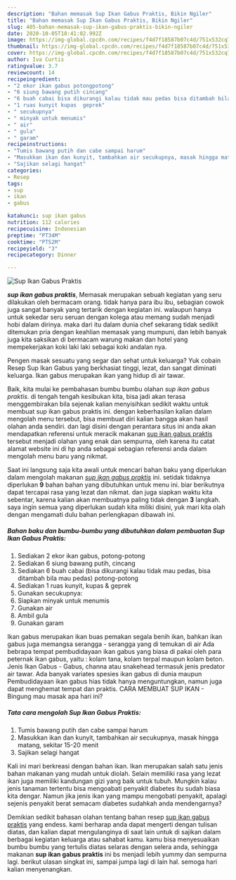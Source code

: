 ```yaml
---
description: "Bahan memasak Sup Ikan Gabus Praktis, Bikin Ngiler"
title: "Bahan memasak Sup Ikan Gabus Praktis, Bikin Ngiler"
slug: 405-bahan-memasak-sup-ikan-gabus-praktis-bikin-ngiler
date: 2020-10-05T18:41:02.992Z
image: https://img-global.cpcdn.com/recipes/f4d7f18587b07c4d/751x532cq70/sup-ikan-gabus-praktis-foto-resep-utama.jpg
thumbnail: https://img-global.cpcdn.com/recipes/f4d7f18587b07c4d/751x532cq70/sup-ikan-gabus-praktis-foto-resep-utama.jpg
cover: https://img-global.cpcdn.com/recipes/f4d7f18587b07c4d/751x532cq70/sup-ikan-gabus-praktis-foto-resep-utama.jpg
author: Iva Curtis
ratingvalue: 3.7
reviewcount: 14
recipeingredient:
- "2 ekor ikan gabus potongpotong"
- "6 siung bawang putih cincang"
- "6 buah cabai bisa dikurangi kalau tidak mau pedas bisa ditambah bila mau pedas potongpotong"
- "1 ruas kunyit kupas  geprek"
- " secukupnya"
- " minyak untuk menumis"
- " air"
- " gula"
- " garam"
recipeinstructions:
- "Tumis bawang putih dan cabe sampai harum"
- "Masukkan ikan dan kunyit, tambahkan air secukupnya, masak hingga matang, sekitar 15-20 menit"
- "Sajikan selagi hangat"
categories:
- Resep
tags:
- sup
- ikan
- gabus

katakunci: sup ikan gabus 
nutrition: 112 calories
recipecuisine: Indonesian
preptime: "PT34M"
cooktime: "PT52M"
recipeyield: "3"
recipecategory: Dinner

---
```



![Sup Ikan Gabus Praktis](https://img-global.cpcdn.com/recipes/f4d7f18587b07c4d/751x532cq70/sup-ikan-gabus-praktis-foto-resep-utama.jpg)

<b><i>sup ikan gabus praktis</i></b>, Memasak merupakan sebuah kegiatan yang seru dilakukan oleh bermacam orang. tidak hanya para ibu ibu, sebagian cowok juga sangat banyak yang tertarik dengan kegiatan ini. walaupun hanya untuk sekedar seru seruan dengan kolega atau memang sudah menjadi hobi dalam dirinya. maka dari itu dalam dunia chef sekarang tidak sedikit ditemukan pria dengan keahlian memasak yang mumpuni, dan lebih banyak juga kita saksikan di bermacam warung makan dan hotel yang mempekerjakan koki laki laki sebagai koki andalan nya.

Pengen masak sesuatu yang segar dan sehat untuk keluarga? Yuk cobain Resep Sup Ikan Gabus yang berkhasiat tinggi, lezat, dan sangat diminati keluarga. Ikan gabus merupakan ikan yang hidup di air tawar.

Baik, kita mulai ke pembahasan bumbu bumbu olahan <i>sup ikan gabus praktis</i>. di tengah tengah kesibukan kita, bisa jadi akan terasa menggembirakan bila sejenak kalian menyisihkan sedikit waktu untuk membuat sup ikan gabus praktis ini. dengan keberhasilan kalian dalam mengolah menu tersebut, bisa membuat diri kalian bangga akan hasil olahan anda sendiri. dan lagi disini dengan perantara situs ini anda akan mendapatkan referensi untuk meracik makanan <u>sup ikan gabus praktis</u> tersebut menjadi olahan yang enak dan sempurna, oleh karena itu catat alamat website ini di hp anda sebagai sebagian referensi anda dalam mengolah menu baru yang nikmat.


Saat ini langsung saja kita awali untuk mencari bahan baku yang diperlukan dalam mengolah makanan <u><i>sup ikan gabus praktis</i></u> ini. setidak tidaknya diperlukan <b>9</b> bahan bahan yang dibutuhkan untuk menu ini. biar berikutnya dapat tercapai rasa yang lezat dan nikmat. dan juga siapkan waktu kita sebentar, karena kalian akan membuatnya paling tidak dengan <b>3</b> langkah. saya ingin semua yang diperlukan sudah kita miliki disini, yuk mari kita olah dengan mengamati dulu bahan perlengkapan dibawah ini.

<!--inarticleads1-->

##### Bahan baku dan bumbu-bumbu yang dibutuhkan dalam pembuatan Sup Ikan Gabus Praktis:

1. Sediakan 2 ekor ikan gabus, potong-potong
1. Sediakan 6 siung bawang putih, cincang
1. Sediakan 6 buah cabai (bisa dikurangi kalau tidak mau pedas, bisa ditambah bila mau pedas) potong-potong
1. Sediakan 1 ruas kunyit, kupas &amp; geprek
1. Gunakan  secukupnya:
1. Siapkan  minyak untuk menumis
1. Gunakan  air
1. Ambil  gula
1. Gunakan  garam


Ikan gabus merupakan ikan buas pemakan segala benih ikan, bahkan ikan gabus juga memangsa serangga - serangga yang di temukan di air Ada bebrapa tempat pembudidayaan ikan gabus yang biasa di pakai oleh para peternak ikan gabus, yaitu : kolam tana, kolam terpal maupun kolam beton. Jenis Ikan Gabus - Gabus, channa atau snakehead termasuk jenis predator air tawar. Ada banyak variates spesies ikan gabus di dunia maupun Pembudidayaan ikan gabus hias tidak hanya menguntungkan, namun juga dapat menghemat tempat dan praktis. CARA MEMBUAT SUP IKAN - Bingung mau masak apa hari ini? 

<!--inarticleads2-->

##### Tata cara mengolah Sup Ikan Gabus Praktis:

1. Tumis bawang putih dan cabe sampai harum
1. Masukkan ikan dan kunyit, tambahkan air secukupnya, masak hingga matang, sekitar 15-20 menit
1. Sajikan selagi hangat


Kali ini mari berkreasi dengan bahan ikan. Ikan merupakan salah satu jenis bahan makanan yang mudah untuk diolah. Selain memiliki rasa yang lezat ikan juga memiliki kandungan gizi yang baik untuk tubuh. Mungkin kalau jenis tanaman tertentu bisa mengoabati penyakit diabetes itu sudah biasa kita dengar. Namun jika jenis ikan yang mampu mengobati penyakit, apalagi sejenis penyakit berat semacam diabetes sudahkah anda mendengarnya? 

Demikian sedikit bahasan olahan tentang bahan resep <u>sup ikan gabus praktis</u> yang endess. kami berharap anda dapat mengerti dengan tulisan diatas, dan kalian dapat mengulanginya di saat lain untuk di sajikan dalam berbagai kegiatan keluarga atau sahabat kamu. kamu bisa menyesuaikan bumbu bumbu yang tertulis diatas selaras dengan selera anda, sehingga makanan <b>sup ikan gabus praktis</b> ini bs menjadi lebih yummy dan sempurna lagi. berikut ulasan singkat ini, sampai jumpa lagi di lain hal. semoga hari kalian menyenangkan.
